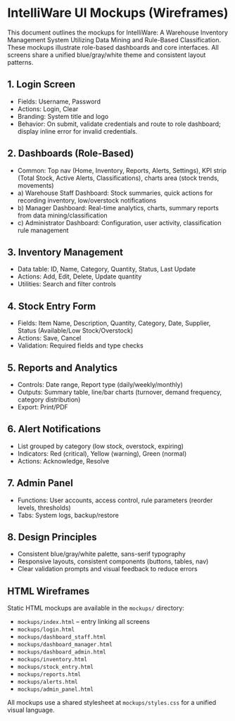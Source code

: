 # IntelliWare UI Mockups (Wireframes)

This document outlines the mockups for IntelliWare: A Warehouse Inventory Management System Utilizing Data Mining and Rule-Based Classification. These mockups illustrate role-based dashboards and core interfaces. All screens share a unified blue/gray/white theme and consistent layout patterns.

## 1. Login Screen
- Fields: Username, Password
- Actions: Login, Clear
- Branding: System title and logo
- Behavior: On submit, validate credentials and route to role dashboard; display inline error for invalid credentials.

## 2. Dashboards (Role-Based)
- Common: Top nav (Home, Inventory, Reports, Alerts, Settings), KPI strip (Total Stock, Active Alerts, Classifications), charts area (stock trends, movements)
- a) Warehouse Staff Dashboard: Stock summaries, quick actions for recording inventory, low/overstock notifications
- b) Manager Dashboard: Real-time analytics, charts, summary reports from data mining/classification
- c) Administrator Dashboard: Configuration, user activity, classification rule management

## 3. Inventory Management
- Data table: ID, Name, Category, Quantity, Status, Last Update
- Actions: Add, Edit, Delete, Update quantity
- Utilities: Search and filter controls

## 4. Stock Entry Form
- Fields: Item Name, Description, Quantity, Category, Date, Supplier, Status (Available/Low Stock/Overstock)
- Actions: Save, Cancel
- Validation: Required fields and type checks

## 5. Reports and Analytics
- Controls: Date range, Report type (daily/weekly/monthly)
- Outputs: Summary table, line/bar charts (turnover, demand frequency, category distribution)
- Export: Print/PDF

## 6. Alert Notifications
- List grouped by category (low stock, overstock, expiring)
- Indicators: Red (critical), Yellow (warning), Green (normal)
- Actions: Acknowledge, Resolve

## 7. Admin Panel
- Functions: User accounts, access control, rule parameters (reorder levels, thresholds)
- Tabs: System logs, backup/restore

## 8. Design Principles
- Consistent blue/gray/white palette, sans-serif typography
- Responsive layouts, consistent components (buttons, tables, nav)
- Clear validation prompts and visual feedback to reduce errors

## HTML Wireframes
Static HTML mockups are available in the `mockups/` directory:

- `mockups/index.html` – entry linking all screens
- `mockups/login.html`
- `mockups/dashboard_staff.html`
- `mockups/dashboard_manager.html`
- `mockups/dashboard_admin.html`
- `mockups/inventory.html`
- `mockups/stock_entry.html`
- `mockups/reports.html`
- `mockups/alerts.html`
- `mockups/admin_panel.html`

All mockups use a shared stylesheet at `mockups/styles.css` for a unified visual language.


